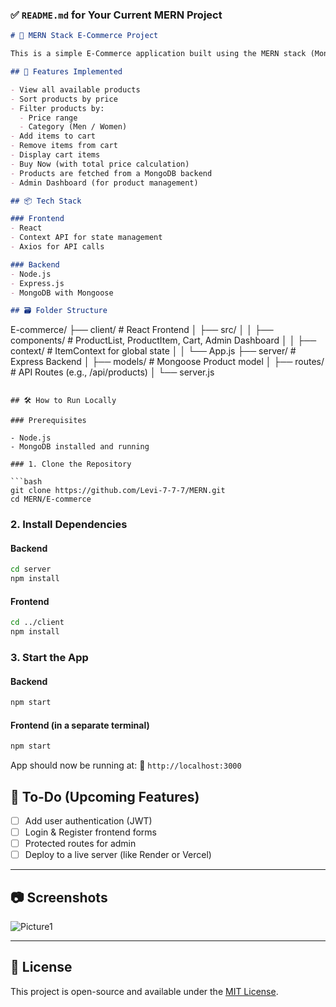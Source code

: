 ### ✅ `README.md` for Your Current MERN Project

```markdown
# 🛒 MERN Stack E-Commerce Project

This is a simple E-Commerce application built using the MERN stack (MongoDB, Express, React, Node.js). It allows users to view, sort, and filter products, and simulate purchases with a "Buy Now" feature.

## 🚀 Features Implemented

- View all available products
- Sort products by price
- Filter products by:
  - Price range
  - Category (Men / Women)
- Add items to cart
- Remove items from cart
- Display cart items
- Buy Now (with total price calculation)
- Products are fetched from a MongoDB backend
- Admin Dashboard (for product management)

## 📦 Tech Stack

### Frontend
- React
- Context API for state management
- Axios for API calls

### Backend
- Node.js
- Express.js
- MongoDB with Mongoose

## 🗃️ Folder Structure

```

E-commerce/
├── client/          # React Frontend
│   ├── src/
│   │   ├── components/     # ProductList, ProductItem, Cart, Admin Dashboard
│   │   ├── context/        # ItemContext for global state
│   │   └── App.js
├── server/          # Express Backend
│   ├── models/      # Mongoose Product model
│   ├── routes/      # API Routes (e.g., /api/products)
│   └── server.js

````

## 🛠️ How to Run Locally

### Prerequisites

- Node.js
- MongoDB installed and running

### 1. Clone the Repository

```bash
git clone https://github.com/Levi-7-7-7/MERN.git
cd MERN/E-commerce
````

### 2. Install Dependencies

#### Backend

```bash
cd server
npm install
```

#### Frontend

```bash
cd ../client
npm install
```

### 3. Start the App

#### Backend

```bash
npm start
```

#### Frontend (in a separate terminal)

```bash
npm start
```

App should now be running at:
🔗 `http://localhost:3000`

## 📌 To-Do (Upcoming Features)

* [ ] Add user authentication (JWT)
* [ ] Login & Register frontend forms
* [ ] Protected routes for admin
* [ ] Deploy to a live server (like Render or Vercel)

---

## 📷 Screenshots


![Picture1](https://github.com/user-attachments/assets/8f30ca9b-daa5-43d3-92b1-7f3ae6275c44)

---

## 📄 License

This project is open-source and available under the [MIT License](LICENSE).

```
